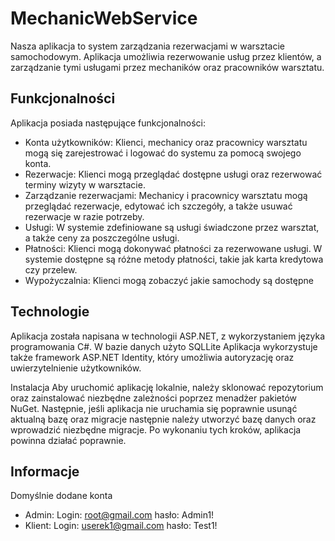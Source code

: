 # MechanicWebService
Nasza aplikacja to system zarządzania rezerwacjami w warsztacie samochodowym. Aplikacja umożliwia rezerwowanie usług przez klientów, a zarządzanie tymi usługami przez mechaników oraz pracowników warsztatu.

## Funkcjonalności

Aplikacja posiada następujące funkcjonalności:

+ Konta użytkowników: Klienci, mechanicy oraz pracownicy warsztatu mogą się zarejestrować i logować do systemu za pomocą swojego konta.
+ Rezerwacje: Klienci mogą przeglądać dostępne usługi oraz rezerwować terminy wizyty w warsztacie.
+ Zarządzanie rezerwacjami: Mechanicy i pracownicy warsztatu mogą przeglądać rezerwacje, edytować ich szczegóły, a także usuwać rezerwacje w razie potrzeby.
+ Usługi: W systemie zdefiniowane są usługi świadczone przez warsztat, a także ceny za poszczególne usługi.
+ Płatności: Klienci mogą dokonywać płatności za rezerwowane usługi. W systemie dostępne są różne metody płatności, takie jak karta kredytowa czy przelew.
+ Wypożyczalnia: Klienci mogą zobaczyć jakie samochody są dostępne



## Technologie

Aplikacja została napisana w technologii ASP.NET, z wykorzystaniem języka programowania C#. W bazie danych użyto SQLLite Aplikacja wykorzystuje także framework ASP.NET Identity, który umożliwia autoryzację oraz uwierzytelnienie użytkowników.

Instalacja
Aby uruchomić aplikację lokalnie, należy sklonować repozytorium oraz zainstalować niezbędne zależności poprzez menadżer pakietów NuGet. Następnie, jeśli aplikacja nie uruchamia się poprawnie usunąć aktualną bazę oraz migracje następnie należy utworzyć bazę danych oraz wprowadzić niezbędne migracje. Po wykonaniu tych kroków, aplikacja powinna działać poprawnie.

## Informacje

Domyślnie dodane konta
+ Admin: Login: root@gmail.com hasło: Admin1!
+ Klient: Login: userek1@gmail.com  hasło: Test1!
